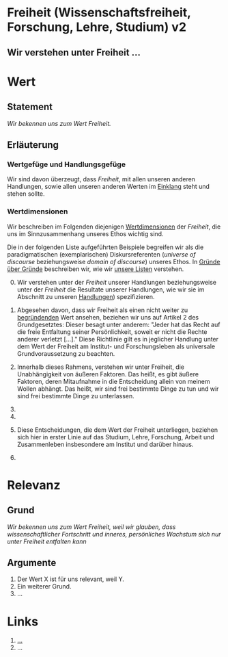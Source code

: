 <!---
   NAME - The NAME of this project is:
ethos

  FILE - The FILENAME of the current file is:
/v2.md

  CREATION - This project was CREATED on:
2017-01-28-16:15:00 UTC

  MODIFICATION - This project was last MODIFIED on:
2017-01-28-16:15:00 UTC

  VERSION - The current VERSION of this project is:
<git-commit-hash>-2017-01-28-16:15:00 UTC

  CREATOR(S) - This project was CREATED by:
Michael Czechowski, Martin Maga

  CONTACT - You can CONTACT the creator(s) or developer(s) of this project at:
E-Mail: mail@martinmaga.de

  COPYRIGHT - The COPYRIGHT holder of this project is:
COPYRIGHT (c) 2016 Martin Maga

  LICENSE - This project is LICENSED under the following license:
Martin Maga 2016 CC BY-SA 4.0 https://creativecommons.org

  SUBFILE – This is a SUBFILE! For more INFORMATION on this project go to:
/README.md
--->

# Freiheit (Wissenschaftsfreiheit, Forschung, Lehre, Studium) **v2**
## Wir verstehen unter Freiheit …

# Wert
## Statement
*Wir bekennen uns zum Wert Freiheit.*

## Erläuterung
### Wertgefüge und Handlungsgefüge
Wir sind davon überzeugt, dass *Freiheit*, mit allen unseren anderen Handlungen, sowie allen unseren anderen Werten im [Einklang](../synopsis/reasons.md) steht und stehen sollte.

### Wertdimensionen
Wir beschreiben im Folgenden diejenigen [Wertdimensionen](../synopsis/reasons.md) der *Freiheit*, die uns im Sinnzusammenhang unseres Ethos wichtig sind.

Die in der folgenden Liste aufgeführten Beispiele begreifen wir als die paradigmatischen (exemplarischen) Diskursreferenten (*universe of discourse* beziehungsweise *domain of discourse*) unseres Ethos.
In [Gründe über Gründe](../synopsis/reasons.md) beschreiben wir, wie wir [unsere Listen](../synopsis/reasons.md) verstehen.

0. Wir verstehen unter der *Freiheit* unserer Handlungen beziehungsweise unter der *Freiheit* die Resultate unserer Handlungen, wie wir sie im Abschnitt zu unseren [Handlungen](../actions/ai_action.md)) spezifizieren.


  1. Abgesehen davon, dass wir Freiheit als einen nicht weiter zu [begründenden](../synopsis/reasons.md) Wert ansehen, beziehen wir uns auf Artikel 2 des Grundgesetztes: Dieser besagt unter anderem: "Jeder hat das Recht auf die freie Entfaltung seiner Persönlichkeit, soweit er nicht die Rechte anderer verletzt [...]." Diese Richtlinie gilt es in jeglicher Handlung unter dem Wert der Freiheit am Institut- und Forschungsleben als universale Grundvoraussetzung zu beachten.
  2. Innerhalb dieses Rahmens, verstehen wir unter Freiheit, die Unabhängigkeit von äußeren Faktoren. Das heißt, es gibt äußere Faktoren, deren Mitaufnahme in die Entscheidung allein von meinem Wollen abhängt. Das heißt, wir sind frei bestimmte Dinge zu tun und wir sind frei bestimmte Dinge zu unterlassen.
  3.

1.

2. Diese Entscheidungen, die dem Wert der Freiheit unterliegen, beziehen sich hier in erster Linie auf das Studium, Lehre, Forschung, Arbeit und Zusammenleben insbesondere am Institut und darüber hinaus.

3.


# Relevanz
## Grund
*Wir bekennen uns zum Wert Freiheit, weil wir glauben, dass wissenschaftlicher Fortschritt und inneres, persönliches Wachstum sich nur unter Freiheit entfalten kann*

## Argumente 
1. Der Wert X ist für uns relevant, weil Y.
2. Ein weiterer Grund.
3. …


# Links
1. […](…)
2. …
